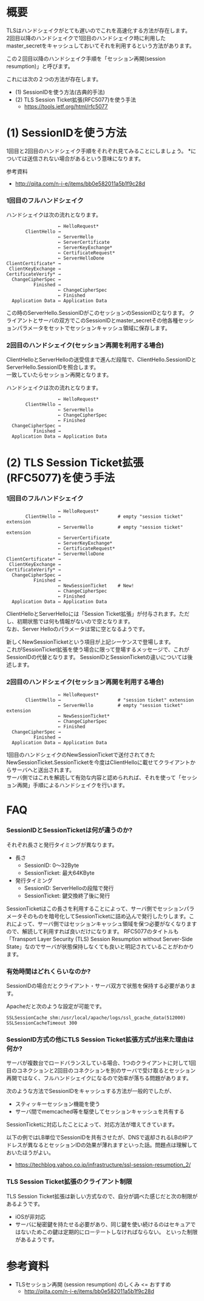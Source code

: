 # 概要
TLSはハンドシェイクがとても遅いのでこれを高速化する方法が存在します。  
2回目以降のハンドシェイクで1回目のハンドシェイク時に利用したmaster_secretをキャッシュしておいてそれを利用するという方法があります。

この２回目以降のハンドシェイク手順を「セッション再開(session resumption)」と呼びます。

これには次の２つの方法が存在します。
- (1) SessionIDを使う方法(古典的手法)
- (2) TLS Session Ticket拡張(RFC5077)を使う手法
  - https://tools.ietf.org/html/rfc5077


# (1) SessionIDを使う方法

1回目と2回目のハンドシェイク手順をそれぞれ見てみることにしましょう。
*については送信されない場合があるという意味になります。

参考資料
- http://qiita.com/n-i-e/items/bb0e582011a5b1f9c28d

### 1回目のフルハンドシェイク
ハンドシェイクは次の流れとなります。
```
                   ← HelloRequest*
       ClientHello → 
                   ← ServerHello
                   ← ServerCertificate
                   ← ServerKeyExchange*
                   ← CertificateRequest*
                   ← ServerHelloDone
ClientCertificate* → 
 ClientKeyExchange → 
CertificateVerify* → 
  ChangeCipherSpec → 
          Finished → 
                   ← ChangeCipherSpec 
                   ← Finished
  Application Data ⇔ Application Data
```

この時のServerHello.SessionIDがこのセッションのSessionIDとなります。
クライアントとサーバの双方でこのSessionIDとmaster_secretその他各種セッションパラメータをセットでセッションキャッシュ領域に保存します。

### 2回目のハンドシェイク(セッション再開を利用する場合)

ClientHelloとServerHelloの送受信まで進んだ段階で、ClientHello.SessionIDとServerHello.SessionIDを照合します。  
一致していたらセッション再開となります。

ハンドシェイクは次の流れとなります。

```
                   ← HelloRequest*
       ClientHello → 
                   ← ServerHello
                   ← ChangeCipherSpec 
                   ← Finished
  ChangeCipherSpec → 
          Finished → 
  Application Data ⇔ Application Data
```

# (2) TLS Session Ticket拡張(RFC5077)を使う手法

### 1回目のフルハンドシェイク
```
                   ← HelloRequest*
       ClientHello →                     # empty "session ticket" extension
                   ← ServerHello         # empty "session ticket" extension
                   ← ServerCertificate
                   ← ServerKeyExchange*
                   ← CertificateRequest*
                   ← ServerHelloDone
ClientCertificate* → 
 ClientKeyExchange → 
CertificateVerify* → 
  ChangeCipherSpec → 
          Finished → 
                   ← NewSessionTicket    # New!
                   ← ChangeCipherSpec 
                   ← Finished
  Application Data ⇔ Application Data
```

ClientHelloとServerHelloには「Session Ticket拡張」が付与されます。ただし、初期状態では何も情報がないので空となります。  
なお、Server Helloのパラメータは常に空となるようです。

新しくNewSessionTicketという項目が上記シーケンスで登場します。  
これがSessionTicket拡張を使う場合に限って登場するメッセージで、これがSessionIDの代替となります。
SessionIDとSessionTicketの違いについては後述します。

### 2回目のハンドシェイク(セッション再開を利用する場合)

```
                   ← HelloRequest*
       ClientHello →                     # "session ticket" extension
                   ← ServerHello         # empty "session ticket" extension
                   ← NewSessionTicket*
                   ← ChangeCipherSpec 
                   ← Finished
  ChangeCipherSpec → 
          Finished → 
  Application Data ⇔ Application Data
```
1回目のハンドシェイクのNewSessionTicketで送付されてきたNewSessionTicket.SessionTicketを今度はClientHelloに載せてクライアントからサーバへと送出されます。  
サーバ側ではこれを解読して有効な内容と認められれば、それを使って「セッション再開」手順によるハンドシェイクを行います。


# FAQ

### SessionIDとSessionTicketは何が違うのか?
それぞれ長さと発行タイミングが異なります。

- 長さ
  - SessionID: 0〜32Byte
  - SessionTicket: 最大64KByte
- 発行タイミング
  - SessionID: ServerHelloの段階で発行
  - SessionTicket: 鍵交換終了後に発行

SessionTicketはこの長さを利用することによって、サーバ側でセッションパラメータそのものを暗号化してSessionTicketに詰め込んで発行したりします。これによって、サーバ側ではセッションキャッシュ領域を保つ必要がなくなりますので、解読して利用すれば良いだけになります。
RFC5077のタイトルも「Transport Layer Security (TLS) Session Resumption without Server-Side State」なのでサーバが状態保持しなくても良いと明記されていることがわかります。

### 有効時間はどれくらいなのか?
SessionIDの場合だとクライアント・サーバ双方で状態を保持する必要があります。

Apacheだと次のような設定が可能です。
```
SSLSessionCache shm:/usr/local/apache/logs/ssl_gcache_data(512000)
SSLSessionCacheTimeout 300
```

### SessionID方式の他にTLS Session Ticket拡張方式が出来た理由は何か?
サーバが複数台でロードバランスしている場合、1つのクライアントに対して1回目のコネクションと2回目のコネクションを別のサーバで受け取るとセッション再開ではなく、フルハンドシェイクになるので効率が落ちる問題があります。

次のような方法でSessionIDをキャッシュする方法が一般的でしたが、
- スティッキーセッション機能を使う
- サーバ間でmemcached等を駆使してセッションキャッシュを共有する

SessionTicketに対応したことによって、対応方法が増えてきています。

以下の例ではLB単位でSessionIDを共有させたが、DNSで返却されるLBのIPアドレスが異なるとセッションIDの効果が薄れますといった話。問題点は理解しておいたほうがよい。
- https://techblog.yahoo.co.jp/infrastructure/ssl-session-resumption_2/

### TLS Session Ticket拡張のクライアント制限
TLS Session Ticket拡張は新しい方式なので、自分が調べた感じだと次の制限があるようです。
- iOSが非対応
- サーバに秘密鍵を持たせる必要があり、同じ鍵を使い続けるのはセキュアではないためこの鍵は定期的にローテートしなければならない。
といった制限があるようです。

# 参考資料
- TLSセッション再開 (session resumption) のしくみ  <= おすすめ
  - http://qiita.com/n-i-e/items/bb0e582011a5b1f9c28d
